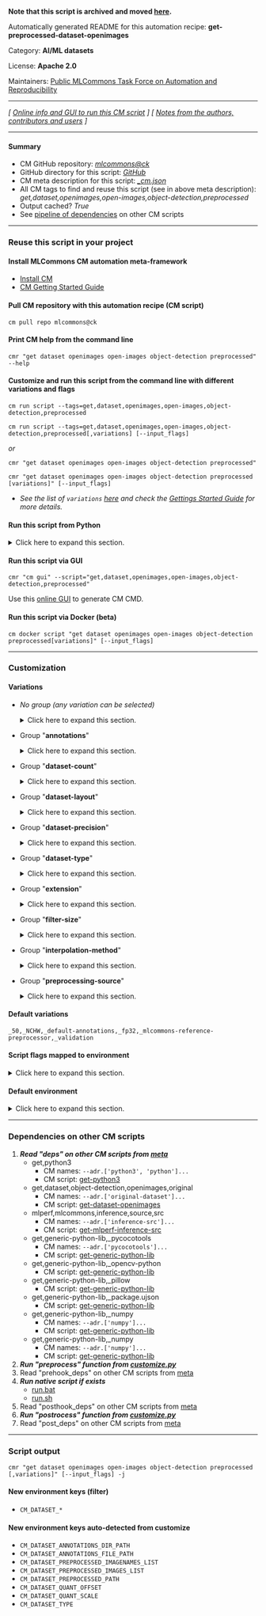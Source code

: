 **Note that this script is archived and moved [here](https://github.com/mlcommons/cm4mlops/tree/main/script/get-preprocessed-dataset-openimages).**



Automatically generated README for this automation recipe: **get-preprocessed-dataset-openimages**

Category: **AI/ML datasets**

License: **Apache 2.0**

Maintainers: [Public MLCommons Task Force on Automation and Reproducibility](https://github.com/mlcommons/ck/blob/master/docs/taskforce.md)

---
*[ [Online info and GUI to run this CM script](https://access.cknowledge.org/playground/?action=scripts&name=get-preprocessed-dataset-openimages,9842f1be8cba4c7b) ] [ [Notes from the authors, contributors and users](README-extra.md) ]*

---
#### Summary

* CM GitHub repository: *[mlcommons@ck](https://github.com/mlcommons/ck/tree/dev/cm-mlops)*
* GitHub directory for this script: *[GitHub](https://github.com/mlcommons/ck/tree/dev/cm-mlops/script/get-preprocessed-dataset-openimages)*
* CM meta description for this script: *[_cm.json](_cm.json)*
* All CM tags to find and reuse this script (see in above meta description): *get,dataset,openimages,open-images,object-detection,preprocessed*
* Output cached? *True*
* See [pipeline of dependencies](#dependencies-on-other-cm-scripts) on other CM scripts


---
### Reuse this script in your project

#### Install MLCommons CM automation meta-framework

* [Install CM](https://access.cknowledge.org/playground/?action=install)
* [CM Getting Started Guide](https://github.com/mlcommons/ck/blob/master/docs/getting-started.md)

#### Pull CM repository with this automation recipe (CM script)

```cm pull repo mlcommons@ck```

#### Print CM help from the command line

````cmr "get dataset openimages open-images object-detection preprocessed" --help````

#### Customize and run this script from the command line with different variations and flags

`cm run script --tags=get,dataset,openimages,open-images,object-detection,preprocessed`

`cm run script --tags=get,dataset,openimages,open-images,object-detection,preprocessed[,variations] [--input_flags]`

*or*

`cmr "get dataset openimages open-images object-detection preprocessed"`

`cmr "get dataset openimages open-images object-detection preprocessed [variations]" [--input_flags]`


* *See the list of `variations` [here](#variations) and check the [Gettings Started Guide](https://github.com/mlcommons/ck/blob/dev/docs/getting-started.md) for more details.*

#### Run this script from Python

<details>
<summary>Click here to expand this section.</summary>

```python

import cmind

r = cmind.access({'action':'run'
                  'automation':'script',
                  'tags':'get,dataset,openimages,open-images,object-detection,preprocessed'
                  'out':'con',
                  ...
                  (other input keys for this script)
                  ...
                 })

if r['return']>0:
    print (r['error'])

```

</details>


#### Run this script via GUI

```cmr "cm gui" --script="get,dataset,openimages,open-images,object-detection,preprocessed"```

Use this [online GUI](https://cKnowledge.org/cm-gui/?tags=get,dataset,openimages,open-images,object-detection,preprocessed) to generate CM CMD.

#### Run this script via Docker (beta)

`cm docker script "get dataset openimages open-images object-detection preprocessed[variations]" [--input_flags]`

___
### Customization


#### Variations

  * *No group (any variation can be selected)*
    <details>
    <summary>Click here to expand this section.</summary>

    * `_filter`
      - Workflow:
    * `_filter,calibration`
      - Environment variables:
        - *CM_DATASET_CALIBRATION_FILTER*: `yes`
      - Workflow:
    * `_for.retinanet.onnx`
      - Environment variables:
        - *CM_ML_MODEL_NAME*: `retinanet`
        - *CM_DATASET_SUBTRACT_MEANS*: `1`
        - *CM_DATASET_GIVEN_CHANNEL_MEANS*: `0.485 0.456 0.406`
        - *CM_DATASET_GIVEN_CHANNEL_STDS*: `0.229 0.224 0.225`
        - *CM_DATASET_NORMALIZE_DATA*: `0`
        - *CM_DATASET_NORMALIZE_LOWER*: `0.0`
        - *CM_DATASET_NORMALIZE_UPPER*: `1.0`
        - *CM_DATASET_CONVERT_TO_BGR*: `0`
        - *CM_DATASET_CROP_FACTOR*: `100.0`
      - Workflow:
    * `_for.retinanet.onnx,fp32`
      - Workflow:
    * `_for.retinanet.onnx,uint8`
      - Environment variables:
        - *CM_DATASET_QUANT_SCALE*: `0.0186584499`
        - *CM_DATASET_QUANT_OFFSET*: `114`
      - Workflow:
    * `_full,validation`
      - Environment variables:
        - *CM_DATASET_SIZE*: `24781`
      - Workflow:
    * `_nvidia`
      - Environment variables:
        - *CM_PREPROCESSING_BY_NVIDIA*: `yes`
      - Workflow:
    * `_quant-offset.#`
      - Workflow:
    * `_quant-scale.#`
      - Workflow:

    </details>


  * Group "**annotations**"
    <details>
    <summary>Click here to expand this section.</summary>

    * `_custom-annotations`
      - Workflow:
    * **`_default-annotations`** (default)
      - Workflow:

    </details>


  * Group "**dataset-count**"
    <details>
    <summary>Click here to expand this section.</summary>

    * **`_50`** (default)
      - Environment variables:
        - *CM_DATASET_SIZE*: `50`
      - Workflow:
    * `_500`
      - Environment variables:
        - *CM_DATASET_SIZE*: `500`
      - Workflow:
    * `_full`
      - Workflow:
    * `_size.#`
      - Environment variables:
        - *CM_DATASET_SIZE*: `#`
      - Workflow:

    </details>


  * Group "**dataset-layout**"
    <details>
    <summary>Click here to expand this section.</summary>

    * **`_NCHW`** (default)
      - Environment variables:
        - *CM_DATASET_DATA_LAYOUT*: `NCHW`
      - Workflow:
    * `_NHWC`
      - Environment variables:
        - *CM_DATASET_DATA_LAYOUT*: `NHWC`
      - Workflow:

    </details>


  * Group "**dataset-precision**"
    <details>
    <summary>Click here to expand this section.</summary>

    * **`_fp32`** (default)
      - Environment variables:
        - *CM_DATASET_DTYPE*: `fp32`
        - *CM_DATASET_INPUT_DTYPE*: `fp32`
        - *CM_DATASET_QUANTIZE*: `0`
        - *CM_DATASET_CONVERT_TO_UNSIGNED*: `0`
      - Workflow:
    * `_int8`
      - Environment variables:
        - *CM_DATASET_DTYPE*: `int8`
        - *CM_DATASET_INPUT_DTYPE*: `fp32`
        - *CM_DATASET_QUANTIZE*: `1`
        - *CM_DATASET_CONVERT_TO_UNSIGNED*: `0`
      - Workflow:
    * `_uint8`
      - Environment variables:
        - *CM_DATASET_DTYPE*: `uint8`
        - *CM_DATASET_INPUT_DTYPE*: `fp32`
        - *CM_DATASET_QUANTIZE*: `1`
        - *CM_DATASET_CONVERT_TO_UNSIGNED*: `1`
      - Workflow:

    </details>


  * Group "**dataset-type**"
    <details>
    <summary>Click here to expand this section.</summary>

    * `_calibration`
      - Environment variables:
        - *CM_DATASET_PATH*: `<<<CM_CALIBRATION_DATASET_PATH>>>`
        - *CM_DATASET_ANNOTATIONS_FILE_PATH*: `<<<CM_DATASET_CALIBRATION_ANNOTATIONS_FILE_PATH>>>`
        - *CM_DATASET_TYPE*: `calibration`
      - Workflow:
    * **`_validation`** (default)
      - Environment variables:
        - *CM_DATASET_TYPE*: `validation`
      - Workflow:

    </details>


  * Group "**extension**"
    <details>
    <summary>Click here to expand this section.</summary>

    * `_npy`
      - Environment variables:
        - *CM_DATASET_PREPROCESSED_EXTENSION*: `npy`
      - Workflow:
    * `_raw`
      - Environment variables:
        - *CM_DATASET_PREPROCESSED_EXTENSION*: `raw`
      - Workflow:
    * `_rgb32`
      - Environment variables:
        - *CM_DATASET_PREPROCESSED_EXTENSION*: `rgb32`
      - Workflow:
    * `_rgb8`
      - Environment variables:
        - *CM_DATASET_PREPROCESSED_EXTENSION*: `rgb8`
      - Workflow:

    </details>


  * Group "**filter-size**"
    <details>
    <summary>Click here to expand this section.</summary>

    * `_filter-size.#`
      - Workflow:

    </details>


  * Group "**interpolation-method**"
    <details>
    <summary>Click here to expand this section.</summary>

    * `_inter.area`
      - Environment variables:
        - *CM_DATASET_INTERPOLATION_METHOD*: `INTER_AREA`
      - Workflow:
    * `_inter.linear`
      - Environment variables:
        - *CM_DATASET_INTERPOLATION_METHOD*: `INTER_LINEAR`
      - Workflow:

    </details>


  * Group "**preprocessing-source**"
    <details>
    <summary>Click here to expand this section.</summary>

    * `_generic-preprocessor`
      - Environment variables:
        - *CM_DATASET_REFERENCE_PREPROCESSOR*: `0`
      - Workflow:
        1. ***Read "deps" on other CM scripts***
           * get,generic-python-lib,_torch
             * CM names: `--adr.['torch', 'pytorch']...`
             - CM script: [get-generic-python-lib](https://github.com/mlcommons/ck/tree/master/cm-mlops/script/get-generic-python-lib)
           * get,generic-python-lib,_torchvision
             * CM names: `--adr.['torchvision']...`
             - CM script: [get-generic-python-lib](https://github.com/mlcommons/ck/tree/master/cm-mlops/script/get-generic-python-lib)
        1. ***Read "prehook_deps" on other CM scripts***
           * get,generic,image-preprocessor
             - CM script: [get-preprocesser-script-generic](https://github.com/mlcommons/ck/tree/master/cm-mlops/script/get-preprocesser-script-generic)
    * **`_mlcommons-reference-preprocessor`** (default)
      - Environment variables:
        - *CM_DATASET_REFERENCE_PREPROCESSOR*: `1`
      - Workflow:

    </details>


#### Default variations

`_50,_NCHW,_default-annotations,_fp32,_mlcommons-reference-preprocessor,_validation`

#### Script flags mapped to environment
<details>
<summary>Click here to expand this section.</summary>

* `--dir=value`  &rarr;  `CM_DATASET_PREPROCESSED_PATH=value`
* `--threads=value`  &rarr;  `CM_NUM_PREPROCESS_THREADS=value`

**Above CLI flags can be used in the Python CM API as follows:**

```python
r=cm.access({... , "dir":...}
```

</details>

#### Default environment

<details>
<summary>Click here to expand this section.</summary>

These keys can be updated via `--env.KEY=VALUE` or `env` dictionary in `@input.json` or using script flags.

* CM_DATASET: `OPENIMAGES`
* CM_DATASET_DTYPE: `fp32`
* CM_DATASET_INPUT_SQUARE_SIDE: `800`
* CM_DATASET_CROP_FACTOR: `100.0`
* CM_DATASET_QUANT_SCALE: `1`
* CM_DATASET_QUANTIZE: `0`
* CM_DATASET_QUANT_OFFSET: `0`

</details>

___
### Dependencies on other CM scripts


  1. ***Read "deps" on other CM scripts from [meta](https://github.com/mlcommons/ck/tree/dev/cm-mlops/script/get-preprocessed-dataset-openimages/_cm.json)***
     * get,python3
       * CM names: `--adr.['python3', 'python']...`
       - CM script: [get-python3](https://github.com/mlcommons/ck/tree/master/cm-mlops/script/get-python3)
     * get,dataset,object-detection,openimages,original
       * CM names: `--adr.['original-dataset']...`
       - CM script: [get-dataset-openimages](https://github.com/mlcommons/ck/tree/master/cm-mlops/script/get-dataset-openimages)
     * mlperf,mlcommons,inference,source,src
       * CM names: `--adr.['inference-src']...`
       - CM script: [get-mlperf-inference-src](https://github.com/mlcommons/ck/tree/master/cm-mlops/script/get-mlperf-inference-src)
     * get,generic-python-lib,_pycocotools
       * CM names: `--adr.['pycocotools']...`
       - CM script: [get-generic-python-lib](https://github.com/mlcommons/ck/tree/master/cm-mlops/script/get-generic-python-lib)
     * get,generic-python-lib,_opencv-python
       - CM script: [get-generic-python-lib](https://github.com/mlcommons/ck/tree/master/cm-mlops/script/get-generic-python-lib)
     * get,generic-python-lib,_pillow
       - CM script: [get-generic-python-lib](https://github.com/mlcommons/ck/tree/master/cm-mlops/script/get-generic-python-lib)
     * get,generic-python-lib,_package.ujson
       - CM script: [get-generic-python-lib](https://github.com/mlcommons/ck/tree/master/cm-mlops/script/get-generic-python-lib)
     * get,generic-python-lib,_numpy
       * CM names: `--adr.['numpy']...`
       - CM script: [get-generic-python-lib](https://github.com/mlcommons/ck/tree/master/cm-mlops/script/get-generic-python-lib)
     * get,generic-python-lib,_numpy
       * CM names: `--adr.['numpy']...`
       - CM script: [get-generic-python-lib](https://github.com/mlcommons/ck/tree/master/cm-mlops/script/get-generic-python-lib)
  1. ***Run "preprocess" function from [customize.py](https://github.com/mlcommons/ck/tree/dev/cm-mlops/script/get-preprocessed-dataset-openimages/customize.py)***
  1. Read "prehook_deps" on other CM scripts from [meta](https://github.com/mlcommons/ck/tree/dev/cm-mlops/script/get-preprocessed-dataset-openimages/_cm.json)
  1. ***Run native script if exists***
     * [run.bat](https://github.com/mlcommons/ck/tree/dev/cm-mlops/script/get-preprocessed-dataset-openimages/run.bat)
     * [run.sh](https://github.com/mlcommons/ck/tree/dev/cm-mlops/script/get-preprocessed-dataset-openimages/run.sh)
  1. Read "posthook_deps" on other CM scripts from [meta](https://github.com/mlcommons/ck/tree/dev/cm-mlops/script/get-preprocessed-dataset-openimages/_cm.json)
  1. ***Run "postrocess" function from [customize.py](https://github.com/mlcommons/ck/tree/dev/cm-mlops/script/get-preprocessed-dataset-openimages/customize.py)***
  1. Read "post_deps" on other CM scripts from [meta](https://github.com/mlcommons/ck/tree/dev/cm-mlops/script/get-preprocessed-dataset-openimages/_cm.json)

___
### Script output
`cmr "get dataset openimages open-images object-detection preprocessed [,variations]" [--input_flags] -j`
#### New environment keys (filter)

* `CM_DATASET_*`
#### New environment keys auto-detected from customize

* `CM_DATASET_ANNOTATIONS_DIR_PATH`
* `CM_DATASET_ANNOTATIONS_FILE_PATH`
* `CM_DATASET_PREPROCESSED_IMAGENAMES_LIST`
* `CM_DATASET_PREPROCESSED_IMAGES_LIST`
* `CM_DATASET_PREPROCESSED_PATH`
* `CM_DATASET_QUANT_OFFSET`
* `CM_DATASET_QUANT_SCALE`
* `CM_DATASET_TYPE`
